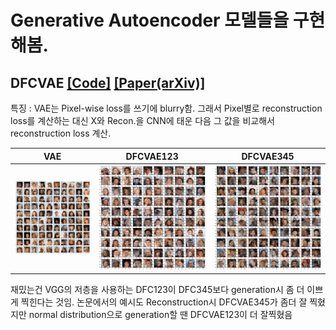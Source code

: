 <h1>Generative Autoencoder 모델들을 구현해봄.</h1>

## DFCVAE [[Code]](https://github.com/dslisleedh/GenerativeAutoencoders-tensorflow2/blob/main/dfcvae.py) [[Paper(arXiv)]](https://arxiv.org/abs/1610.00291)  

특징 : VAE는 Pixel-wise loss를 쓰기에 blurry함. 그래서 Pixel별로 reconstruction loss를 계산하는 대신 X와 Recon.을 CNN에 태운 다음 그 값을 비교해서 reconstruction loss 계산.  

|VAE|DFCVAE123|DFCVAE345|
|--|--|--|
|![VAE](https://github.com/dslisleedh/GenerativeAutoencoders-tensorflow2/blob/main/imgs/VAE_celebA.png)|![DFC123](https://github.com/dslisleedh/GenerativeAutoencoders-tensorflow2/blob/main/imgs/DFCVAE123_celebA.png)|![DFC345](https://github.com/dslisleedh/GenerativeAutoencoders-tensorflow2/blob/main/imgs/DFCVAE345_celebA.png)|  

재밌는건 VGG의 저층을 사용하는 DFC123이 DFC345보다 generation시 좀 더 이쁘게 찍힌다는 것임. 논문에서의 예시도 Reconstruction시 DFCVAE345가 좀더 잘 찍혔지만 normal distribution으로 generation할 땐 DFCVAE123이 더 잘찍혔음  
